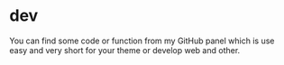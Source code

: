 # dev
You can find some code or function from my GitHub panel which is use easy and very short for your theme or develop web and other.
